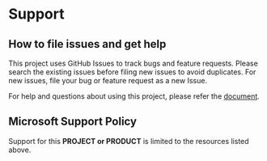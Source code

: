 # Support

## How to file issues and get help  

This project uses GitHub Issues to track bugs and feature requests. Please search the existing 
issues before filing new issues to avoid duplicates.  For new issues, file your bug or 
feature request as a new Issue.

For help and questions about using this project, please refer the [document](./DOCUMENT.md).

## Microsoft Support Policy  

Support for this **PROJECT or PRODUCT** is limited to the resources listed above.

